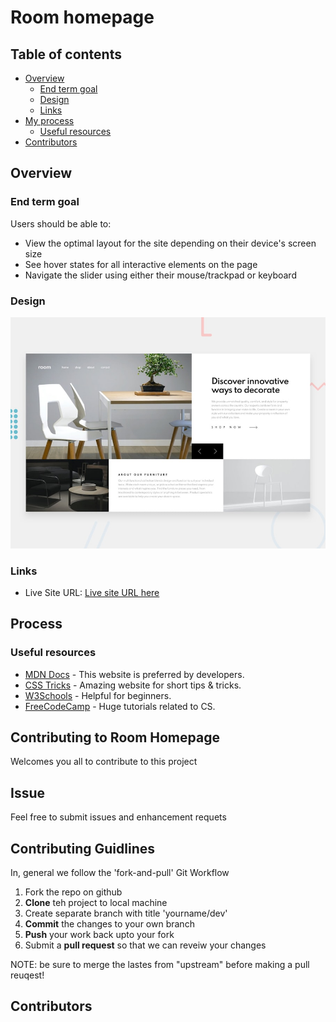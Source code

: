 # Room homepage

## Table of contents

-   [Overview](#overview)
    -   [End term goal](#end-term-goal)
    -   [Design](#design)
    -   [Links](#links)
-   [My process](#process)
    -   [Useful resources](#useful-resources)
-   [Contributors](#contributors)

## Overview

### End term goal

Users should be able to:

-   View the optimal layout for the site depending on their device's screen size
-   See hover states for all interactive elements on the page
-   Navigate the slider using either their mouse/trackpad or keyboard

### Design

![](./assets/design/desktop-preview.jpg)

### Links

-   Live Site URL: [Live site URL here](https://your-live-site-url.com)

## Process

### Useful resources

-   [MDN Docs](https://developer.mozilla.org/en-US/) - This website is preferred by developers.
-   [CSS Tricks](https://css-tricks.com/) - Amazing website for short tips & tricks.
-   [W3Schools](https://www.w3schools.com/) - Helpful for beginners.
-   [FreeCodeCamp](https://www.freecodecamp.org/) - Huge tutorials related to CS.

## Contributing to Room Homepage

Welcomes you all to contribute to this project

## Issue

Feel free to submit issues and enhancement requets

## Contributing Guidlines

In, general we follow the 'fork-and-pull' Git Workflow  
1. Fork the repo on github
2. **Clone** teh project to local machine
3. Create separate branch with title 'yourname/dev'
4. **Commit** the changes to your own branch
5. **Push** your work back upto your fork 
6. Submit a **pull request** so that we can reveiw your changes  
    
NOTE: be sure to merge the lastes from "upstream" before making a pull reuqest!  

## Contributors

